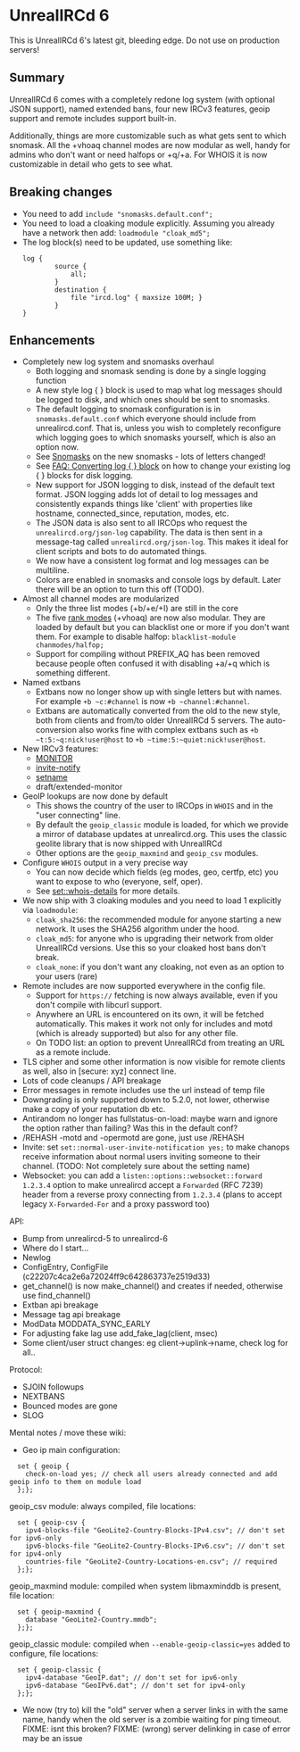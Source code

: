 UnrealIRCd 6
=============
This is UnrealIRCd 6's latest git, bleeding edge. Do not use on production servers!

Summary
--------
UnrealIRCd 6 comes with a completely redone log system (with optional
JSON support), named extended bans, four new IRCv3 features,
geoip support and remote includes support built-in.

Additionally, things are more customizable such as what gets sent to
which snomask. All the +vhoaq channel modes are now modular as well,
handy for admins who don't want or need halfops or +q/+a.
For WHOIS it is now customizable in detail who gets to see what.

Breaking changes
-----------------
* You need to add ```include "snomasks.default.conf";```
* You need to load a cloaking module explicitly. Assuming you already
  have a network then add: ```loadmodule "cloak_md5";```
* The log block(s) need to be updated, use something like:
  ```
  log {
          source {
              all;
          }
          destination {
              file "ircd.log" { maxsize 100M; }
          }
  }
  ```

Enhancements
-------------
* Completely new log system and snomasks overhaul
  * Both logging and snomask sending is done by a single logging function
  * A new style log { } block is used to map what log messages should be
    logged to disk, and which ones should be sent to snomasks.
  * The default logging to snomask configuration is in ```snomasks.default.conf```
    which everyone should include from unrealircd.conf. That is, unless you
    wish to completely reconfigure which logging goes to which snomasks
    yourself, which is also an option now.
  * See [Snomasks](https://www.unrealircd.org/docs/Snomasks#UnrealIRCd_6)
    on the new snomasks - lots of letters changed!
  * See [FAQ: Converting log { } block](https://www.unrealircd.org/docs/FAQ#old-log-block)
    on how to change your existing log { } blocks for disk logging.
  * New support for JSON logging to disk, instead of the default text format.
    JSON logging adds lot of detail to log messages and consistently
    expands things like 'client' with properties like hostname,
    connected_since, reputation, modes, etc.
  * The JSON data is also sent to all IRCOps who request the
    ```unrealircd.org/json-log``` capability. The data is then sent in
    a message-tag called ```unrealircd.org/json-log```. This makes it ideal
    for client scripts and bots to do automated things.
  * We now have a consistent log format and log messages can be multiline.
  * Colors are enabled in snomasks and console logs by default. Later there
    will be an option to turn this off (TODO).
* Almost all channel modes are modularized
  * Only the three list modes (+b/+e/+I) are still in the core
  * The five [rank modes](https://www.unrealircd.org/docs/Channel_Modes#Access_levels)
    (+vhoaq) are now also modular. They are loaded by default but you can
    blacklist one or more if you don't want them. For example to disable halfop:
    ```blacklist-module chanmodes/halfop;```
  * Support for compiling without PREFIX_AQ has been removed because
    people often confused it with disabling +a/+q which is something
    different.
* Named extbans
  * Extbans now no longer show up with single letters but with names.
    For example ```+b ~c:#channel``` is now ```+b ~channel:#channel```.
  * Extbans are automatically converted from the old to the new style,
    both from clients and from/to older UnrealIRCd 5 servers.
    The auto-conversion also works fine with complex extbans such as
    ```+b ~t:5:~q:nick!user@host``` to ```+b ~time:5:~quiet:nick!user@host```.
* New IRCv3 features:
  * [MONITOR](https://ircv3.net/specs/extensions/monitor.html)
  * [invite-notify](https://ircv3.net/specs/extensions/invite-notify)
  * [setname](https://ircv3.net/specs/extensions/setname.html)
  * draft/extended-monitor
* GeoIP lookups are now done by default
  * This shows the country of the user to IRCOps in ```WHOIS``` and in the
    "user connecting" line.
  * By default the ```geoip_classic``` module is loaded, for which we
    provide a mirror of database updates at unrealircd.org. This uses
    the classic geolite library that is now shipped with UnrealIRCd
  * Other options are the ```geoip_maxmind``` and ```geoip_csv``` modules.
* Configure ```WHOIS``` output in a very precise way
  * You can now decide which fields (eg modes, geo, certfp, etc) you want
    to expose to who (everyone, self, oper).
  * See [set::whois-details](https://www.unrealircd.org/docs/Set_block#set::whois-details)
    for more details.
* We now ship with 3 cloaking modules and you need to load 1 explicitly
  via ```loadmodule```:
  * ```cloak_sha256```: the recommended module for anyone starting a new
    network. It uses the SHA256 algorithm under the hood.
  * ```cloak_md5```: for anyone who is upgrading their network from older
    UnrealIRCd versions. Use this so your cloaked host bans don't break.
  * ```cloak_none```: if you don't want any cloaking, not even as an option
    to your users (rare)
* Remote includes are now supported everywhere in the config file.
  * Support for ```https://``` fetching is now always available, even
    if you don't compile with libcurl support.
  * Anywhere an URL is encountered on its own, it will be fetched
    automatically. This makes it work not only for includes and motd
    (which is already supported) but also for any other file.
  * On TODO list: an option to prevent UnrealIRCd from treating an URL as a
    remote include.
* TLS cipher and some other information is now visible for remote
  clients as well, also in [secure: xyz] connect line.
* Lots of code cleanups / API breakage
* Error messages in remote includes use the url instead of temp file
* Downgrading is only supported down to 5.2.0, not lower, otherwise
  make a copy of your reputation db etc.
* Antirandom no longer has fullstatus-on-load: maybe warn and ignore
  the option rather than failing? Was this in the default conf?
* /REHASH -motd and -opermotd are gone, just use /REHASH
* Invite: set `set::normal-user-invite-notification yes;` to make chanops
  receive information about normal users inviting someone to their channel.
  (TODO: Not completely sure about the setting name)
* Websocket: you can add a `listen::options::websocket::forward 1.2.3.4` option
  to make unrealircd accept a `Forwarded` (RFC 7239) header from a reverse proxy
  connecting from `1.2.3.4` (plans to accept legacy `X-Forwarded-For` and a proxy
  password too)

API:
* Bump from unrealircd-5 to unrealircd-6
* Where do I start...
* Newlog
* ConfigEntry, ConfigFile (c22207c4ca2e6a72024ff9c642863737e2519d33)
* get_channel() is now make_channel() and creates if needed, otherwise use find_channel()
* Extban api breakage
* Message tag api breakage
* ModData MODDATA_SYNC_EARLY
* For adjusting fake lag use add_fake_lag(client, msec)
* Some client/user struct changes: eg client->uplink->name, check log for all..

Protocol:
* SJOIN followups
* NEXTBANS
* Bounced modes are gone
* SLOG


Mental notes / move these wiki:
* Geo ip main configuration:
```
  set { geoip {
    check-on-load yes; // check all users already connected and add geoip info to them on module load
  };};
```
  geoip_csv module: always compiled, file locations:
```
  set { geoip-csv {
    ipv4-blocks-file "GeoLite2-Country-Blocks-IPv4.csv"; // don't set for ipv6-only
    ipv6-blocks-file "GeoLite2-Country-Blocks-IPv6.csv"; // don't set for ipv4-only
    countries-file "GeoLite2-Country-Locations-en.csv"; // required
  };};
```
  geoip_maxmind module: compiled when system libmaxminddb is present, file location:
```
  set { geoip-maxmind {
    database "GeoLite2-Country.mmdb";
  };};
```
  geoip_classic module: compiled when `--enable-geoip-classic=yes` added to configure, file locations:
```
  set { geoip-classic {
    ipv4-database "GeoIP.dat"; // don't set for ipv6-only
    ipv6-database "GeoIPv6.dat"; // don't set for ipv4-only
  };};
```
* We now (try to) kill the "old" server when a server links in with the same
  name, handy when the old server is a zombie waiting for ping timeout.
  FIXME: isnt this broken?
FIXME: (wrong) server delinking in case of error may be an issue
